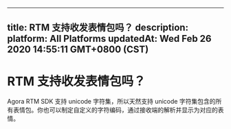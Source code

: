 
---
title: RTM 支持收发表情包吗？
description: 
platform: All Platforms
updatedAt: Wed Feb 26 2020 14:55:11 GMT+0800 (CST)
---
# RTM 支持收发表情包吗？
Agora RTM SDK 支持 unicode 字符集，所以天然支持 unicode 字符集包含的所有表情包。你也可以制定自定义的字符编码，通过接收端的解析并显示为对应的表情。
